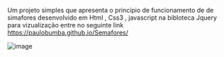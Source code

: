 Um projeto simples que apresenta o princípio de funcionamento de de simafores desenvolvido em Html , Css3 , javascript na bibloteca Jquery para vizualização entre no seguinte link https://paulobumba.github.io/Semafores/




![image](https://github.com/PauloBumba/Semafores/assets/143729787/52a39df9-77e8-4b6b-bee0-1ce6358c7a8d)

